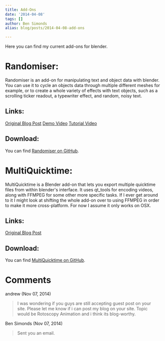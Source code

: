 ```yaml
---
title: Add-Ons
date: '2014-04-08'
tags: []
author: Ben Simonds
alias: blog/posts/2014-04-08-add-ons

---
```


Here you can find my current add-ons for blender. 

# Randomiser:

Randomiser is an add-on for manipulating text and object data with blender. You can use it to cycle an objects data through multiple different meshes for example, or to create a whole variety of effects with text objects, such as a scrolling ticker readout, a typewriter effect, and random, noisy text.

## Links:

[Original Blog Post](http://bensimonds.com/2014/04/02/randomiser-add-on/) [Demo Video](https://www.youtube.com/watch?v=Jg93ksWYKws) [Tutorial Video](https://www.youtube.com/watch?v=ys7Rh76jUN8)

## Download:

You can find [Randomiser on GitHub](https://github.com/BenSimonds/Randomiser). 

# MultiQuicktime:

MultiQuicktime is a Blender add-on that lets you export multiple quicktime files from within blender's interface. It uses qt_tools for encoding videos, along with FFMPEG for some other more specific tasks. If I ever get around to it I might look at shifting the whole add-on over to using FFMPEG in order to make it more cross-platform. For now I assume it only works on OSX.

## Links:

[Original Blog Post](http://bensimonds.com/2013/10/14/multi-quicktime-add-on/ "Multi Quicktime Add-On")

## Download:

You can find [MultiQuicktime on GitHub](https://github.com/BenSimonds/Multiquicktime).





# Comments


andrew (Nov 07, 2014)
> I was wondering if you guys are still accepting guest post on your site. Please let me know if i can post my blog on your site. Topic would be Rotoscopy Animation and i think its blog-worthy.

Ben Simonds (Nov 07, 2014)
> Sent you an email.
